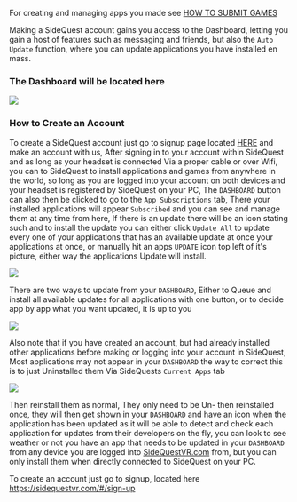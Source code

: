 For creating and managing apps you made see [HOW TO SUBMIT GAMES](https://github.com/the-expanse/SideQuest/wiki/How-To-Submit-Games)

Making a SideQuest account gains you access to the Dashboard, letting you gain a host of features such as messaging and friends, but also the `Auto Update` function, where you can update applications you have installed en mass.

### The Dashboard will be located here
![](https://cdn.discordapp.com/attachments/541467913857662995/656290811801239564/Dashboard_2.png)


### How to Create an Account

To create a SideQuest account just go to signup page located [HERE](https://sidequestvr.com/#/sign-up) and make an account with us, After signing in to your account within SideQuest and as long as your headset is connected Via a proper cable or over Wifi, you can to SideQuest to install applications and games from anywhere in the world, so long as you are logged into your account on both devices and your headset is registered by SideQuest on your PC, The `DASHBOARD` button can also then be clicked to go to the `App Subscriptions` tab, There your installed applications will appear `Subscribed` and you can see and manage them at any time from here, If there is an update there will be an icon stating such and to install the update you can either click `Update All` to update every one of your applications that has an available update at once your applications at once, or manually hit an apps `UPDATE` icon top left of it's picture, either way the applications Update will install.

![](https://cdn.discordapp.com/attachments/541467913857662995/656290807552278537/Dashboard_3.png)

There are two ways to update from your `DASHBOARD`, Either to Queue and install all available updates for all applications with one button, or to decide app by app what you want updated, it is up to you

![](https://cdn.discordapp.com/attachments/541467913857662995/656290810433765388/dashboard_4.png)


Also note that if you have created an account, but had already installed other applications before making or logging into your account in SideQuest, Most applications may not appear in your `DASHBOARD` the way to correct this is to just Uninstalled them Via SideQuests `Current Apps` tab

![](https://cdn.discordapp.com/attachments/541467913857662995/656294631482589209/Screenshot_1061.png)

Then reinstall them as normal, They only need to be Un- then reinstalled once, they will then get shown in your `DASHBOARD` and have an icon when the application has been updated as it will be able to detect and check each application for updates from their developers on the fly, you can look to see weather or not you have an app that needs to be updated in your `DASHBOARD` from any device you are logged into [SideQuestVR.com](https://sidequestvr.com/#/account) from, but you can only install them when directly connected to SideQuest on your PC.

To create an account just go to signup, located here
https://sidequestvr.com/#/sign-up
